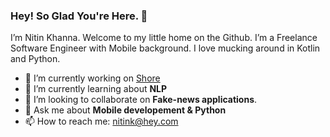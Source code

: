 ### Hey! So Glad You're Here. 👋

I’m Nitin Khanna. Welcome to my little home on the Github. I’m a Freelance Software Engineer with Mobile background. I love mucking around in Kotlin and Python.

- 🔭 I’m currently working on [Shore](https://www.theshoremedia.com/)
- 🌱 I’m currently learning about **NLP**
- 👯 I’m looking to collaborate on **Fake-news applications**.
- 💬 Ask me about **Mobile developement & Python**
- 📫 How to reach me: nitink@hey.com

